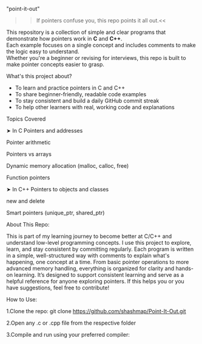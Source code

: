  "point-it-out"

>>If pointers confuse you, this repo points it all out.<<

This repository is a collection of simple and clear programs that demonstrate how pointers work in **C** and **C++**.  
Each example focuses on a single concept and includes comments to make the logic easy to understand.  
Whether you're a beginner or revising for interviews, this repo is built to make pointer concepts easier to grasp.

 What's this project about?

- To learn and practice pointers in C and C++
- To share beginner-friendly, readable code examples
- To stay consistent and build a daily GitHub commit streak
- To help other learners with real, working code and explanations


Topics Covered

➤ In C
Pointers and addresses

Pointer arithmetic

Pointers vs arrays

Dynamic memory allocation (malloc, calloc, free)

Function pointers

➤ In C++
Pointers to objects and classes

new and delete

Smart pointers (unique_ptr, shared_ptr)

About This Repo:

This is part of my learning journey to become better at C/C++ and understand low-level programming concepts.
I use this project to explore, learn, and stay consistent by committing regularly.
Each program is written in a simple, well-structured way with comments to explain what's happening, one concept at a time.
From basic pointer operations to more advanced memory handling, everything is organized for clarity and hands-on learning.
It’s designed to support consistent learning and serve as a helpful reference for anyone exploring pointers.
If this helps you or you have suggestions, feel free to contribute!

How to Use:

1.Clone the repo:
git clone https://github.com/shashmap/Point-It-Out.git

2.Open any .c or .cpp file from the respective folder

3.Compile and run using your preferred compiler:
